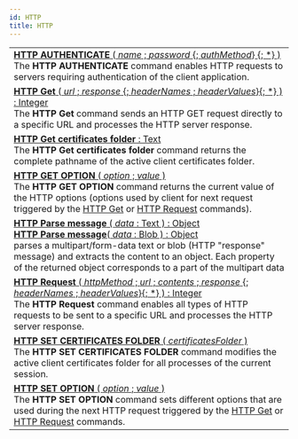 ```yaml
---
id: HTTP
title: HTTP
---
```

||
|---|
|[**HTTP AUTHENTICATE** ( *name* ; *password* {; *authMethod*} {; *} )](../../commands-legacy/http-authenticate)<br/>The **HTTP AUTHENTICATE** command enables HTTP requests to servers requiring authentication of the client application.|
|[**HTTP Get** ( *url* ; *response* {; *headerNames* ; *headerValues*}{; *} ) : Integer](../../commands-legacy/http-get)<br/>The **HTTP Get** command sends an HTTP GET request directly to a specific URL and processes the HTTP server response.|
|[**HTTP Get certificates folder**  : Text](../../commands-legacy/http-get-certificates-folder)<br/>The **HTTP Get certificates folder** command returns the complete pathname of the active client certificates folder.|
|[**HTTP GET OPTION** ( *option* ; *value* )](../../commands-legacy/http-get-option)<br/>The **HTTP GET OPTION** command returns the current value of the HTTP options (options used by client for next request triggered by the [HTTP Get](http-get.md) or [HTTP Request](http-request.md) commands).|
|[**HTTP Parse message** ( *data* : Text ) : Object<br/>**HTTP Parse message**( *data* : Blob ) : Object](../../commands/http-parse-message)<br/>parses a multipart/form-data text or blob (HTTP "response" message) and extracts the content to an object. Each property of the returned object corresponds to a part of the multipart data|
|[**HTTP Request** ( *httpMethod* ; *url* ; *contents* ; *response* {; *headerNames* ; *headerValues*}{; *} ) : Integer](../../commands-legacy/http-request)<br/>The **HTTP Request** command enables all types of HTTP requests to be sent to a specific URL and processes the HTTP server response.|
|[**HTTP SET CERTIFICATES FOLDER** ( *certificatesFolder* )](../../commands-legacy/http-set-certificates-folder)<br/>The **HTTP SET CERTIFICATES FOLDER** command modifies the active client certificates folder for all processes of the current session.|
|[**HTTP SET OPTION** ( *option* ; *value* )](../../commands-legacy/http-set-option)<br/>The **HTTP SET OPTION** command sets different options that are used during the next HTTP request triggered by the [HTTP Get](http-get.md) or [HTTP Request](http-request.md) commands.|
